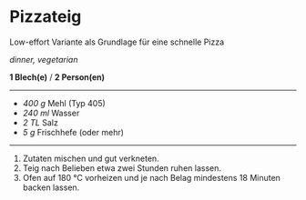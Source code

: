 # Pizzateig

Low-effort Variante als Grundlage für eine schnelle Pizza

*dinner, vegetarian*

**1 Blech(e)** / **2 Person(en)**

---

- *400 g* Mehl (Typ 405)
- *240 ml* Wasser
- *2 TL* Salz
- *5 g* Frischhefe (oder mehr)

---

1. Zutaten mischen und gut verkneten.
2. Teig nach Belieben etwa zwei Stunden ruhen lassen. 
3. Ofen auf 180 °C vorheizen und je nach Belag mindestens 18 Minuten backen lassen. 
